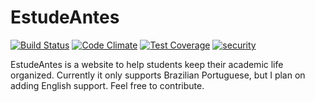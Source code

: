 EstudeAntes
======
[![Build Status](https://travis-ci.org/akz92/estudeantes.svg?branch=master)](https://travis-ci.org/akz92/estudeantes)
[![Code Climate](https://codeclimate.com/github/akz92/estudeantes/badges/gpa.svg)](https://codeclimate.com/github/akz92/estudeantes)
[![Test Coverage](https://codeclimate.com/github/akz92/estudeantes/badges/coverage.svg)](https://codeclimate.com/github/akz92/estudeantes/coverage)
[![security](https://hakiri.io/github/akz92/estudeantes/master.svg)](https://hakiri.io/github/akz92/estudeantes/master)


EstudeAntes is a website to help students keep their academic life organized. Currently it only supports Brazilian Portuguese, but I plan on adding English support. Feel free to contribute.
